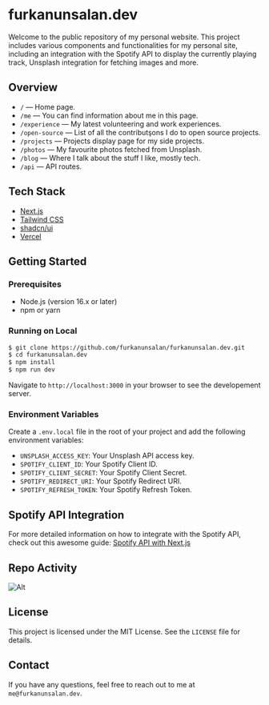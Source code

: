 # furkanunsalan.dev
Welcome to the public repository of my personal website. This project includes various components and functionalities for my personal site, including an integration with the Spotify API to display the currently playing track, Unsplash integration for fetching images and more.

## Overview
- `/` — Home page.
- `/me` — You can find information about me in this page.
- `/experience` — My latest volunteering and work experiences.
- `/open-source` — List of all the contributşons I do to open source projects.
- `/projects` — Projects display page for my side projects.
- `/photos` — My favourite photos fetched from Unsplash.
- `/blog` — Where I talk about the stuff I like, mostly tech.
- `/api` — API routes.

## Tech Stack

- [Next.js](https://nextjs.org)
- [Tailwind CSS](https://tailwindcss.com)
- [shadcn/ui](https://ui.shadcn.com)
- [Vercel](https://vercel.com)

## Getting Started

### Prerequisites

- Node.js (version 16.x or later)
- npm or yarn

### Running on Local

```bash
$ git clone https://github.com/furkanunsalan/furkanunsalan.dev.git
$ cd furkanunsalan.dev
$ npm install
$ npm run dev
```

Navigate to `http://localhost:3000` in your browser to see the developement server.


### Environment Variables

Create a `.env.local` file in the root of your project and add the following environment variables:
- `UNSPLASH_ACCESS_KEY`: Your Unsplash API access key.
- `SPOTIFY_CLIENT_ID`: Your Spotify Client ID.
- `SPOTIFY_CLIENT_SECRET`: Your Spotify Client Secret.
- `SPOTIFY_REDIRECT_URI`: Your Spotify Redirect URI.
- `SPOTIFY_REFRESH_TOKEN`: Your Spotify Refresh Token.

## Spotify API Integration
For more detailed information on how to integrate with the Spotify API, check out this awesome guide:
[Spotify API with Next.js](https://leerob.io/blog/spotify-api-nextjs)

## Repo Activity

![Alt](https://repobeats.axiom.co/api/embed/94a2829520bc7e0ee83043b228c0db765d31cf5b.svg "Repobeats analytics image")

## License
This project is licensed under the MIT License. See the `LICENSE` file for details.
## Contact
If you have any questions, feel free to reach out to me at `me@furkanunsalan.dev`.
